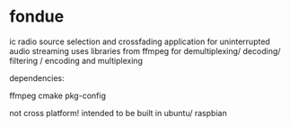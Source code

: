 # fondue
ic radio source selection and crossfading application for uninterrupted audio streaming
uses libraries from ffmpeg for demultiplexing/ decoding/ filtering / encoding and multiplexing

dependencies:

ffmpeg
cmake
pkg-config


not cross platform! intended to be built in ubuntu/ raspbian
